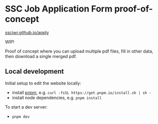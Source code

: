 # SSC Job Application Form proof-of-concept

[ssciwr.github.io/apply](https://ssciwr.github.io/apply)

WIP!

Proof of concept where you can upload multiple pdf files, fill in other data, then download a single merged pdf.

## Local development

Initial setup to edit the website locally:

- install [pnpm](https://pnpm.io/installation), e.g. `curl -fsSL https://get.pnpm.io/install.sh | sh -`
- install node dependencies, e.g. `pnpm install`

To start a dev server:

- `pnpm dev`